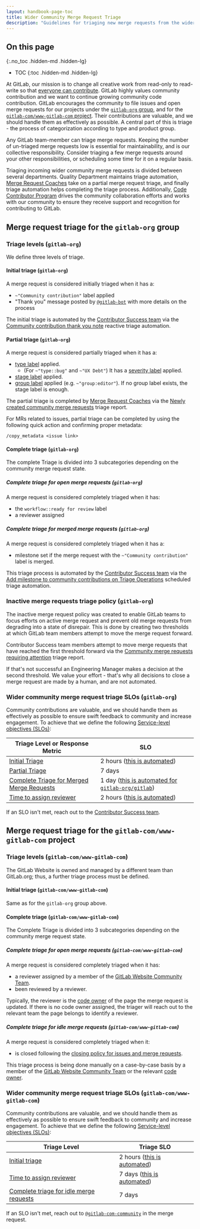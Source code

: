 ```yaml
---
layout: handbook-page-toc
title: Wider Community Merge Request Triage
description: "Guidelines for triaging new merge requests from the wider community opened on GitLab.com projects"
---
```


## On this page
{:.no_toc .hidden-md .hidden-lg}

- TOC
{:toc .hidden-md .hidden-lg}

At GitLab, our mission is to change all creative work from read-only to read-write so that [everyone can contribute](/company/mission/#mission). GitLab highly values community contribution and we want to continue growing community code contribution. GitLab encourages the community to file issues and open merge requests for our projects under the [`gitlab-org` group](https://gitlab.com/gitlab-org), and for the [`gitlab-com/www-gitlab-com` project](https://gitlab.com/gitlab-com/www-gitlab-com). Their contributions are valuable, and we should handle them as effectively as possible. A central part of this is triage - the process of categorization according to type and product group.

Any GitLab team-member can triage merge requests. Keeping the number of un-triaged merge requests low is essential for maintainability, and is our collective responsibility. Consider triaging a few merge requests around your other responsibilities, or scheduling some time for it on a regular basis.

Triaging incoming wider community merge requests is divided between several departments. Quality Department maintains triage automation, [Merge Request Coaches](/handbook/marketing/community-relations/code-contributor-program/resources/merge-request-coach-lifecycle.html) take on a partial merge request triage, and finally triage automation helps completing the triage process. Additionally, [Code Contributor Program](/handbook/marketing/community-relations/code-contributor-program/) drives the community collaboration efforts and works with our community to ensure they receive support and recognition for contributing to GitLab.

## Merge request triage for the `gitlab-org` group

### Triage levels (`gitlab-org`)

We define three levels of triage.

#### Initial triage (`gitlab-org`)

A merge request is considered initially triaged when it has a:

- `~"Community contribution"` label applied
- "Thank you" message posted by [`@gitlab-bot`](https://gitlab.com/gitlab-bot) with more details on the process

The initial triage is automated by the [Contributor Success team](/handbook/engineering/quality/contributor-success/) via the [Community contribution thank you note](/handbook/engineering/quality/triage-operations/#community-contribution-thank-you-note) reactive triage automation.

#### Partial triage (`gitlab-org`)

A merge request is considered partially triaged when it has a:

- [type label](https://docs.gitlab.com/ee/development/contributing/issue_workflow.html#type-labels) applied.
  - (For `~"type::bug"` and `~"UX Debt"`) It has a [severity label](https://docs.gitlab.com/ee/development/contributing/issue_workflow.html#severity-labels) applied.
- [stage label](https://docs.gitlab.com/ee/development/contributing/issue_workflow.html#stage-labels) applied.
- [group label](https://docs.gitlab.com/ee/development/contributing/issue_workflow.html#group-labels) applied (e.g. `~"group:editor"`). If no group label exists, the stage label is enough.

The partial triage is completed by [Merge Request Coaches](/handbook/marketing/community-relations/code-contributor-program/resources/merge-request-coach-lifecycle.html) via the [Newly created community merge requests](/handbook/engineering/quality/triage-operations/#newly-created-community-merge-requests) triage report.

For MRs related to issues, partial triage can be completed by using the following quick action and confirming proper metadata:

```shell
/copy_metadata <issue link>
```

#### Complete triage (`gitlab-org`)

The complete Triage is divided into 3 subcategories depending on the community merge request state.

##### Complete triage for open merge requests (`gitlab-org`)

A merge request is considered completely triaged when it has:

- the `workflow::ready for review` label
- a reviewer assigned

##### Complete triage for merged merge requests (`gitlab-org`)

A merge request is considered completely triaged when it has a:

- milestone set if the merge request with the `~"Community contribution"` label is merged.

This triage process is automated by the [Contributor Success team](/handbook/engineering/quality/contributor-success/) via the [Add milestone to community contributions on Triage Operations](/handbook/engineering/quality/triage-operations/#add-milestone-to-community-merge-requests) scheduled triage automation.

### Inactive merge requests triage policy (`gitlab-org`)

The inactive merge request policy was created to enable GitLab teams to focus efforts on active merge request and prevent old merge requests from degrading into a state of disrepair. This is done by creating two thresholds at which GitLab team members attempt to move the merge request forward.

Contributor Success team members attempt to move merge requests that have reached the first threshold forward via the [Community merge requests requiring attention](/handbook/engineering/quality/triage-operations#community-merge-requests-requiring-attention) triage report.

If that's not successful an Engineering Manager makes a decision at the second threshold. We value your effort - that's why all decisions to close a merge request are made by a human, and are not automated.

### Wider community merge request triage SLOs (`gitlab-org`)

Community contributions are valuable, and we should handle them as effectively as possible to ensure swift feedback to community and increase engagement. To achieve that we define the following [Service-level objectives (SLOs)](https://en.wikipedia.org/wiki/Service-level_objective):

| Triage Level or Response Metric | SLO |
| ------------ | ---------- |
| [Initial Triage](#initial-triage-gitlab-org) | 2 hours ([this is automated](/handbook/engineering/quality/triage-operations/#community-contribution-thank-you-note)) |
| [Partial Triage](#partial-triage-gitlab-org) | 7 days |
| [Complete Triage for Merged Merge Requests](#complete-triage-for-merged-merge-requests-gitlab-org) | 1 day ([this is automated for `gitlab-org/gitlab`](/handbook/engineering/quality/triage-operations/#add-milestone-to-community-merge-requests)) |
| [Time to assign reviewer](#complete-triage-for-open-merge-requests-gitlab-org) | 2 hours ([this is automated](/handbook/engineering/quality/triage-operations/#automated-review-request)) |

If an SLO isn't met, reach out to the [Contributor Success team](/handbook/engineering/quality/contributor-success/).

## Merge request triage for the `gitlab-com/www-gitlab-com` project

### Triage levels (`gitlab-com/www-gitlab-com`)

The GitLab Website is owned and managed by a different team than GitLab.org; thus, a further triage process must be defined.

#### Initial triage (`gitlab-com/www-gitlab-com`)

Same as for the `gitlab-org` group above.

#### Complete triage (`gitlab-com/www-gitlab-com`)

The Complete Triage is divided into 3 subcategories depending on the community merge request state.

##### Complete triage for open merge requests (`gitlab-com/www-gitlab-com`)

A merge request is considered completely triaged when it has:

- a reviewer assigned by a member of the [GitLab Website Community Team](https://gitlab.com/gitlab-com-community).
- been reviewed by a reviewer.

Typically, the reviewer is the [code owner](https://docs.gitlab.com/ee/user/project/code_owners.html) of the page the merge request is updated. If there is no code owner assigned, the triager will reach out to the relevant team the page belongs to identify a reviewer.

##### Complete triage for idle merge requests (`gitlab-com/www-gitlab-com`)

A merge request is considered completely triaged when it:

- is closed following the [closing policy for issues and merge requests](https://docs.gitlab.com/ee/development/contributing/#closing-policy-for-issues-and-merge-requests).

This triage process is being done manually on a case-by-case basis by a member of the [GitLab Website Community Team](https://gitlab.com/gitlab-com-community) or the relevant [code owner](https://docs.gitlab.com/ee/user/project/code_owners.html).

### Wider community merge request triage SLOs (`gitlab-com/www-gitlab-com`)

Community contributions are valuable, and we should handle them as effectively as possible to ensure swift feedback to community and increase engagement. To achieve that we define the following [Service-level objectives (SLOs)](https://en.wikipedia.org/wiki/Service-level_objective):

| Triage Level | Triage SLO |
|------------- | ---------- |
| [Initial triage](#initial-triage-gitlab-comwww-gitlab-com) | 2 hours ([this is automated](/handbook/engineering/quality/triage-operations/#community-contribution-thank-you-note)) |
| [Time to assign reviewer](#complete-triage-for-open-merge-requests-gitlab-comwww-gitlab-com) | 7 days ([this is automated](/handbook/engineering/quality/triage-operations/#automated-review-request)) |
| [Complete triage for idle merge requests](#complete-triage-for-idle-merge-requests-gitlab-comwww-gitlab-com) | 7 days |

If an SLO isn't met, reach out to [`@gitlab-com-community`](https://gitlab.com/gitlab-com-community) in the merge request.
